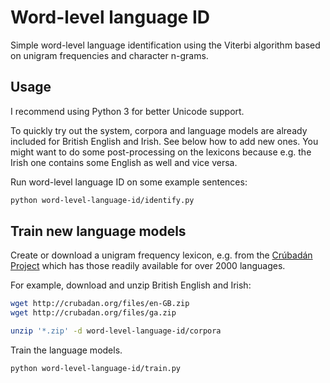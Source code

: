 # Word-level language ID
Simple word-level language identification using the Viterbi algorithm based on unigram frequencies and character n-grams.

## Usage

I recommend using Python 3 for better Unicode support.

To quickly try out the system, corpora and language models are already included for British English and Irish. See below how to add new ones. You might want to do some post-processing on the lexicons because e.g. the Irish one contains some English as well and vice versa.

Run word-level language ID on some example sentences:

```bash
python word-level-language-id/identify.py
```

## Train new language models

Create or download a unigram frequency lexicon, e.g. from the [Crúbadán Project](http://crubadan.org/) which has those readily available for over 2000 languages.

For example, download and unzip British English and Irish:

```bash
wget http://crubadan.org/files/en-GB.zip 
wget http://crubadan.org/files/ga.zip

unzip '*.zip' -d word-level-language-id/corpora
```

Train the language models.

```bash
python word-level-language-id/train.py
```